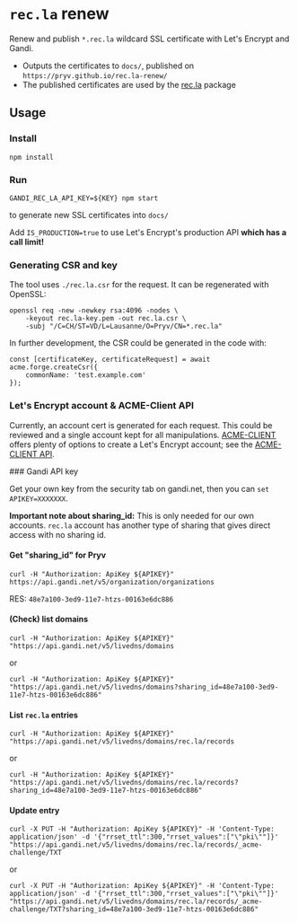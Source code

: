 # `rec.la` renew

Renew and publish `*.rec.la` wildcard SSL certificate with Let's Encrypt and Gandi.

- Outputs the certificates to `docs/`, published on `https://pryv.github.io/rec.la-renew/`
- The published certificates are used by the [rec.la](https://github.com/pryv/rec.la) package


## Usage

### Install

```
npm install
```

### Run

```
GANDI_REC_LA_API_KEY=${KEY} npm start
```
to generate new SSL certificates into `docs/`

Add `IS_PRODUCTION=true` to use Let's Encrypt's production API **which has a call limit!**

### Generating CSR and key

The tool uses `./rec.la.csr` for the request. It can be regenerated with OpenSSL:

```
openssl req -new -newkey rsa:4096 -nodes \
    -keyout rec.la-key.pem -out rec.la.csr \
    -subj "/C=CH/ST=VD/L=Lausanne/O=Pryv/CN=*.rec.la"
```

In further development, the CSR could be generated in the code with:

```
const [certificateKey, certificateRequest] = await acme.forge.createCsr({
    commonName: 'test.example.com'
});
```

### Let's Encrypt account & ACME-Client API

Currently, an account cert is generated for each request. This could be reviewed and a single account kept for all manipulations. [ACME-CLIENT](https://github.com/publishlab/node-acme-client) offers plenty of options to create a Let's Encrypt account; see the [ACME-CLIENT API](https://github.com/publishlab/node-acme-client/blob/master/docs/client.md).

### Gandi API key

Get your own key from the security tab on gandi.net, then you can `set APIKEY=XXXXXXX`.

**Important note about sharing_id:** This is only needed for our own accounts. `rec.la` account has another type of sharing that gives direct access with no sharing id.

#### Get "sharing_id" for Pryv

`curl -H "Authorization: ApiKey ${APIKEY}" https://api.gandi.net/v5/organization/organizations`

RES: `48e7a100-3ed9-11e7-htzs-00163e6dc886`

#### (Check) list domains

`curl -H "Authorization: ApiKey ${APIKEY}" "https://api.gandi.net/v5/livedns/domains`

or

`curl -H "Authorization: ApiKey ${APIKEY}" "https://api.gandi.net/v5/livedns/domains?sharing_id=48e7a100-3ed9-11e7-htzs-00163e6dc886"`

#### List `rec.la` entries

`curl -H "Authorization: ApiKey ${APIKEY}" "https://api.gandi.net/v5/livedns/domains/rec.la/records`

or

`curl -H "Authorization: ApiKey ${APIKEY}" "https://api.gandi.net/v5/livedns/domains/rec.la/records?sharing_id=48e7a100-3ed9-11e7-htzs-00163e6dc886"`

#### Update entry

`curl -X PUT -H "Authorization: ApiKey ${APIKEY}" -H 'Content-Type: application/json' -d '{"rrset_ttl":300,"rrset_values":["\"pki\""]}' "https://api.gandi.net/v5/livedns/domains/rec.la/records/_acme-challenge/TXT`

or

`curl -X PUT -H "Authorization: ApiKey ${APIKEY}" -H 'Content-Type: application/json' -d '{"rrset_ttl":300,"rrset_values":["\"pki\""]}' "https://api.gandi.net/v5/livedns/domains/rec.la/records/_acme-challenge/TXT?sharing_id=48e7a100-3ed9-11e7-htzs-00163e6dc886"`
